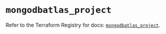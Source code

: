 # `mongodbatlas_project`

Refer to the Terraform Registry for docs: [`mongodbatlas_project`](https://registry.terraform.io/providers/mongodb/mongodbatlas/1.16.0/docs/resources/project).
